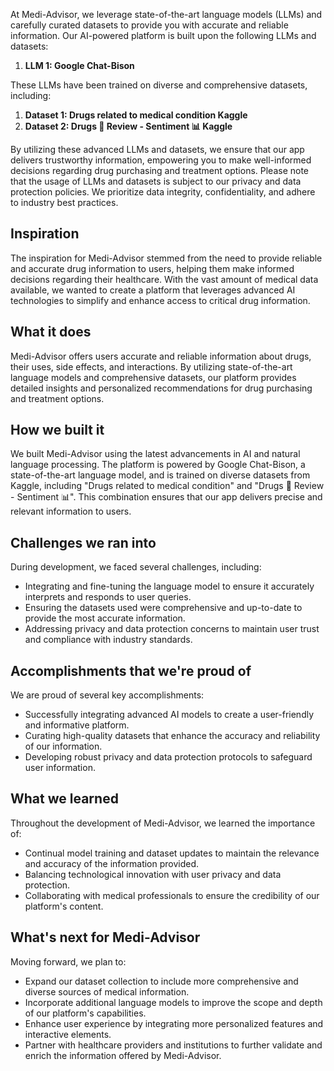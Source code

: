 At Medi-Advisor, we leverage state-of-the-art language models (LLMs) and carefully curated datasets to provide you with accurate and reliable information. Our AI-powered platform is built upon the following LLMs and datasets:

1. **LLM 1: Google Chat-Bison**

These LLMs have been trained on diverse and comprehensive datasets, including:

1. **Dataset 1: Drugs related to medical condition Kaggle**
2. **Dataset 2: Drugs 💉 Review - Sentiment 📊 Kaggle**

By utilizing these advanced LLMs and datasets, we ensure that our app delivers trustworthy information, empowering you to make well-informed decisions regarding drug purchasing and treatment options. Please note that the usage of LLMs and datasets is subject to our privacy and data protection policies. We prioritize data integrity, confidentiality, and adhere to industry best practices.

## Inspiration

The inspiration for Medi-Advisor stemmed from the need to provide reliable and accurate drug information to users, helping them make informed decisions regarding their healthcare. With the vast amount of medical data available, we wanted to create a platform that leverages advanced AI technologies to simplify and enhance access to critical drug information.

## What it does

Medi-Advisor offers users accurate and reliable information about drugs, their uses, side effects, and interactions. By utilizing state-of-the-art language models and comprehensive datasets, our platform provides detailed insights and personalized recommendations for drug purchasing and treatment options.

## How we built it

We built Medi-Advisor using the latest advancements in AI and natural language processing. The platform is powered by Google Chat-Bison, a state-of-the-art language model, and is trained on diverse datasets from Kaggle, including "Drugs related to medical condition" and "Drugs 💉 Review - Sentiment 📊". This combination ensures that our app delivers precise and relevant information to users.

## Challenges we ran into

During development, we faced several challenges, including:

- Integrating and fine-tuning the language model to ensure it accurately interprets and responds to user queries.
- Ensuring the datasets used were comprehensive and up-to-date to provide the most accurate information.
- Addressing privacy and data protection concerns to maintain user trust and compliance with industry standards.

## Accomplishments that we're proud of

We are proud of several key accomplishments:

- Successfully integrating advanced AI models to create a user-friendly and informative platform.
- Curating high-quality datasets that enhance the accuracy and reliability of our information.
- Developing robust privacy and data protection protocols to safeguard user information.

## What we learned

Throughout the development of Medi-Advisor, we learned the importance of:

- Continual model training and dataset updates to maintain the relevance and accuracy of the information provided.
- Balancing technological innovation with user privacy and data protection.
- Collaborating with medical professionals to ensure the credibility of our platform's content.

## What's next for Medi-Advisor

Moving forward, we plan to:

- Expand our dataset collection to include more comprehensive and diverse sources of medical information.
- Incorporate additional language models to improve the scope and depth of our platform's capabilities.
- Enhance user experience by integrating more personalized features and interactive elements.
- Partner with healthcare providers and institutions to further validate and enrich the information offered by Medi-Advisor.